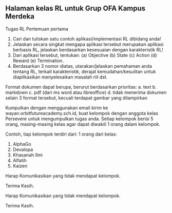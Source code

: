 ## Halaman kelas RL untuk Grup OFA Kampus Merdeka

Tugas RL Pertemuan pertama

1. Cari dan tuliskan satu contoh aplikasi/implementasi RL dibidang anda!
2. Jelaskan secara singkat mengapa aplikasi tersebut merupakan aplikasi berbasis RL, jelaskan berdasarkan kesesuaian dengan karakteristik RL!
3. Dari aplikasi tersebut, tentukan: (a) Objective (b) State (c) Action (d) Reward (e) Termination.
4. Berdasarkan 3 nomor diatas, utarakan/jelaskan  pemahaman anda tentang RL, terkait karakteristik, derajat kemudahan/kesulitan untuk diaplikasikan menyelesaikan masalah riil dst.

Format dokumen dapat berupa, berurut berdasarkan prioritas: a. text b. markdown c. pdf (dari ms word atau libreoffice) d. tidak menerima dokumen selain 3 format tersebut, kecuali terdapat gambar yang dilampirkan

Kumpulkan dengan menggunakan email kirim ke wayan.orbitfutureacademy.sch.id, buat kelompok dengan anggota kelas Persevere untuk mengumpulkan tugas anda. Setiap kelompok berisi 5 orang, masing-masing kelas agar dapat diwakili 1 orang dalam kelompok.

Contoh, tiap kelompok terdiri dari: 1 orang dari kelas:

1. AlphaGo
2. Devalopa
3. Khasanah Ilmi
4. Alfatih
5. Kaizen

Harap Komunikasikan yang tidak mendapat kelompok.

Terima Kasih.

Harap Komunikasikan yang tidak mendapat kelompok.

Terima Kasih.